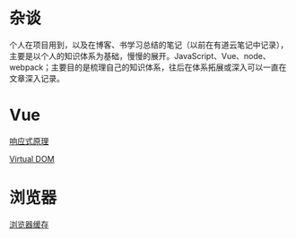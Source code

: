 # 杂谈
个人在项目用到，以及在博客、书学习总结的笔记（以前在有道云笔记中记录），主要是以个人的知识体系为基础，慢慢的展开。JavaScript、Vue、node、webpack；主要目的是梳理自己的知识体系，往后在体系拓展或深入可以一直在文章深入记录。

# Vue
[响应式原理](https://github.com/Edwardzerb/Blog/issues/1)

[Virtual DOM](https://github.com/Edwardzerb/Blog/issues/2)

# 浏览器
[浏览器缓存](https://github.com/Edwardzerb/Blog/issues/3)
